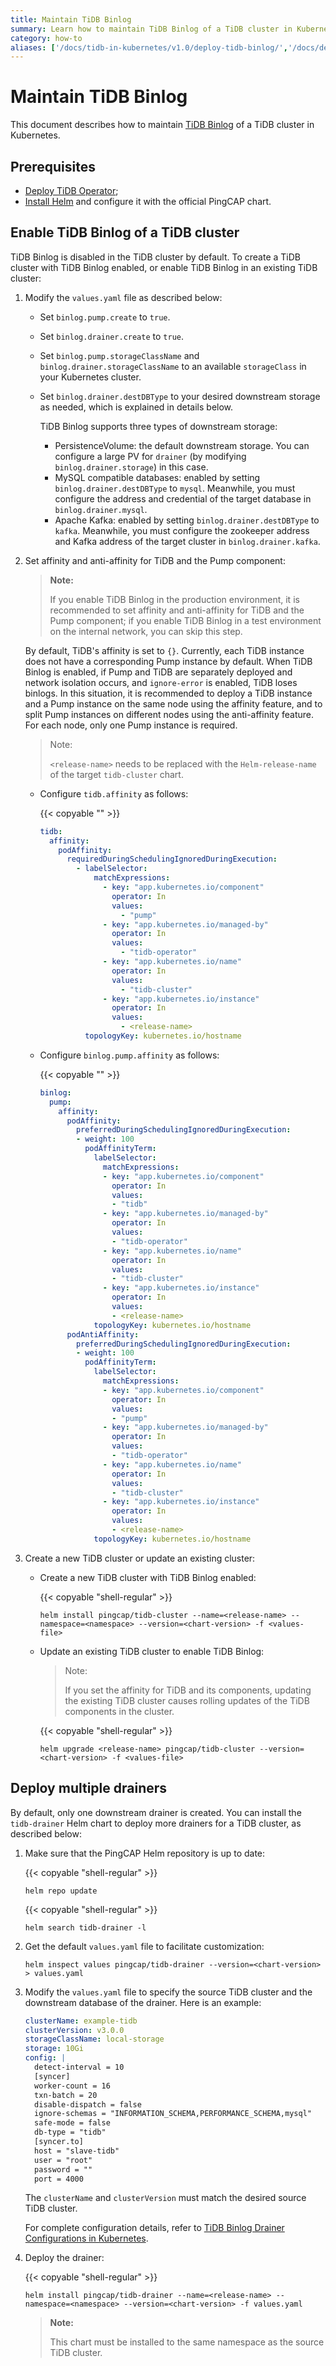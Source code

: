 ```yaml
---
title: Maintain TiDB Binlog
summary: Learn how to maintain TiDB Binlog of a TiDB cluster in Kubernetes.
category: how-to
aliases: ['/docs/tidb-in-kubernetes/v1.0/deploy-tidb-binlog/','/docs/dev/tidb-in-kubernetes/maintain/tidb-binlog/','/docs/v3.1/tidb-in-kubernetes/maintain/tidb-binlog/','/docs/v3.0/tidb-in-kubernetes/maintain/tidb-binlog/']
---
```


# Maintain TiDB Binlog

This document describes how to maintain [TiDB Binlog](https://pingcap.com/docs/v3.0/reference/tidb-binlog/overview) of a TiDB cluster in Kubernetes.

## Prerequisites

- [Deploy TiDB Operator](deploy-tidb-operator.md);
- [Install Helm](tidb-toolkit.md#use-helm) and configure it with the official PingCAP chart.

## Enable TiDB Binlog of a TiDB cluster

TiDB Binlog is disabled in the TiDB cluster by default. To create a TiDB cluster with TiDB Binlog enabled, or enable TiDB Binlog in an existing TiDB cluster:

1. Modify the `values.yaml` file as described below:

    * Set `binlog.pump.create` to `true`.
    * Set `binlog.drainer.create` to `true`.
    * Set `binlog.pump.storageClassName` and `binlog.drainer.storageClassName` to an available `storageClass` in your Kubernetes cluster.
    * Set `binlog.drainer.destDBType` to your desired downstream storage as needed, which is explained in details below.

        TiDB Binlog supports three types of downstream storage:

        * PersistenceVolume: the default downstream storage. You can configure a large PV for `drainer` (by modifying `binlog.drainer.storage`) in this case.
        * MySQL compatible databases: enabled by setting `binlog.drainer.destDBType` to `mysql`. Meanwhile, you must configure the address and credential of the target database in `binlog.drainer.mysql`.
        * Apache Kafka: enabled by setting `binlog.drainer.destDBType` to `kafka`. Meanwhile, you must configure the zookeeper address and Kafka address of the target cluster in `binlog.drainer.kafka`.

2. Set affinity and anti-affinity for TiDB and the Pump component:

    > **Note:**
    >
    > If you enable TiDB Binlog in the production environment, it is recommended to set affinity and anti-affinity for TiDB and the Pump component; if you enable TiDB Binlog in a test environment on the internal network, you can skip this step.

    By default, TiDB's affinity is set to `{}`. Currently, each TiDB instance does not have a corresponding Pump instance by default. When TiDB Binlog is enabled, if Pump and TiDB are separately deployed and network isolation occurs, and `ignore-error` is enabled, TiDB loses binlogs. In this situation, it is recommended to deploy a TiDB instance and a Pump instance on the same node using the affinity feature, and to split Pump instances on different nodes using the anti-affinity feature. For each node, only one Pump instance is required.

    > Note:
    >
    > `<release-name>` needs to be replaced with the `Helm-release-name` of the target `tidb-cluster` chart.

    * Configure `tidb.affinity` as follows:

        {{< copyable "" >}}

        ```yaml
        tidb:
          affinity:
            podAffinity:
              requiredDuringSchedulingIgnoredDuringExecution:
                - labelSelector:
                    matchExpressions:
                      - key: "app.kubernetes.io/component"
                        operator: In
                        values:
                          - "pump"
                      - key: "app.kubernetes.io/managed-by"
                        operator: In
                        values:
                          - "tidb-operator"
                      - key: "app.kubernetes.io/name"
                        operator: In
                        values:
                          - "tidb-cluster"
                      - key: "app.kubernetes.io/instance"
                        operator: In
                        values:
                          - <release-name>
                  topologyKey: kubernetes.io/hostname
        ```

    * Configure `binlog.pump.affinity` as follows:

        {{< copyable "" >}}

        ```yaml
        binlog:
          pump:
            affinity:
              podAffinity:
                preferredDuringSchedulingIgnoredDuringExecution:
                - weight: 100
                  podAffinityTerm:
                    labelSelector:
                      matchExpressions:
                      - key: "app.kubernetes.io/component"
                        operator: In
                        values:
                        - "tidb"
                      - key: "app.kubernetes.io/managed-by"
                        operator: In
                        values:
                        - "tidb-operator"
                      - key: "app.kubernetes.io/name"
                        operator: In
                        values:
                        - "tidb-cluster"
                      - key: "app.kubernetes.io/instance"
                        operator: In
                        values:
                        - <release-name>
                    topologyKey: kubernetes.io/hostname
              podAntiAffinity:
                preferredDuringSchedulingIgnoredDuringExecution:
                - weight: 100
                  podAffinityTerm:
                    labelSelector:
                      matchExpressions:
                      - key: "app.kubernetes.io/component"
                        operator: In
                        values:
                        - "pump"
                      - key: "app.kubernetes.io/managed-by"
                        operator: In
                        values:
                        - "tidb-operator"
                      - key: "app.kubernetes.io/name"
                        operator: In
                        values:
                        - "tidb-cluster"
                      - key: "app.kubernetes.io/instance"
                        operator: In
                        values:
                        - <release-name>
                    topologyKey: kubernetes.io/hostname
        ```

3. Create a new TiDB cluster or update an existing cluster:

    * Create a new TiDB cluster with TiDB Binlog enabled:

        {{< copyable "shell-regular" >}}

        ```shell
        helm install pingcap/tidb-cluster --name=<release-name> --namespace=<namespace> --version=<chart-version> -f <values-file>
        ```

    * Update an existing TiDB cluster to enable TiDB Binlog:

        > Note:
        >
        > If you set the affinity for TiDB and its components, updating the existing TiDB cluster causes rolling updates of the TiDB components in the cluster.

        {{< copyable "shell-regular" >}}

        ```shell
        helm upgrade <release-name> pingcap/tidb-cluster --version=<chart-version> -f <values-file>
        ```

## Deploy multiple drainers

By default, only one downstream drainer is created. You can install the `tidb-drainer` Helm chart to deploy more drainers for a TiDB cluster, as described below:

1. Make sure that the PingCAP Helm repository is up to date:

    {{< copyable "shell-regular" >}}

    ```shell
    helm repo update
    ```

    {{< copyable "shell-regular" >}}

    ```shell
    helm search tidb-drainer -l
    ```

2. Get the default `values.yaml` file to facilitate customization:

    ```shell
    helm inspect values pingcap/tidb-drainer --version=<chart-version> > values.yaml
    ```

3. Modify the `values.yaml` file to specify the source TiDB cluster and the downstream database of the drainer. Here is an example:

    ```yaml
    clusterName: example-tidb
    clusterVersion: v3.0.0
    storageClassName: local-storage
    storage: 10Gi
    config: |
      detect-interval = 10
      [syncer]
      worker-count = 16
      txn-batch = 20
      disable-dispatch = false
      ignore-schemas = "INFORMATION_SCHEMA,PERFORMANCE_SCHEMA,mysql"
      safe-mode = false
      db-type = "tidb"
      [syncer.to]
      host = "slave-tidb"
      user = "root"
      password = ""
      port = 4000
    ```

    The `clusterName` and `clusterVersion` must match the desired source TiDB cluster.

    For complete configuration details, refer to [TiDB Binlog Drainer Configurations in Kubernetes](configure-tidb-binlog-drainer.md).

4. Deploy the drainer:

    {{< copyable "shell-regular" >}}

    ```shell
    helm install pingcap/tidb-drainer --name=<release-name> --namespace=<namespace> --version=<chart-version> -f values.yaml
    ```

    > **Note:**
    >
    > This chart must be installed to the same namespace as the source TiDB cluster.
